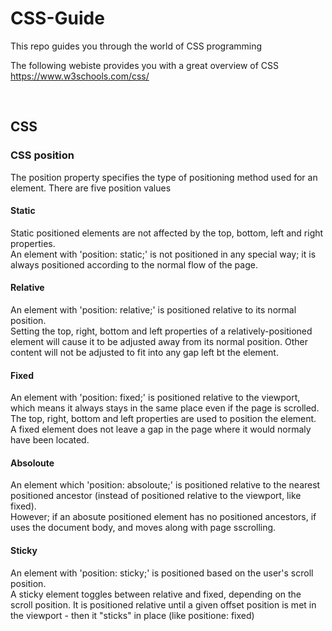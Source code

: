 <h1> CSS-Guide</h1>
This repo guides you through the world of CSS programming

The following webiste provides you with a great overview of CSS<br>
https://www.w3schools.com/css/

<br>
<h2>CSS</h2>

<h3>CSS position</h3>

The position property specifies the type of positioning method used for an element.
There are five position values<br>
<h4>Static</h4>
Static positioned elements are not affected by the top, bottom, left and right properties. <br>
An element with 'position: static;' is not positioned in any special way; it is always positioned according to the normal flow of the page.<br>

<h4>Relative</h4>
An element with 'position: relative;' is positioned relative to its normal position. <br>
Setting the top, right, bottom and left properties of a relatively-positioned element will cause it to be adjusted away from its normal position. Other content will not be adjusted to fit into any gap left bt the element. <br>
<h4>Fixed</h4>
An element with 'position: fixed;' is positioned relative to the viewport, which means it always stays in the same place even if the page is scrolled. The top, right, bottom and left properties are used to position the element. <br>
A fixed element does not leave a gap in the page where it would normaly have been located. <br>
<h4>Absoloute</h4>
An element which 'position: absoloute;' is positioned relative to the nearest positioned ancestor (instead of positioned relative to the viewport, like fixed). <br>
However; if an abosute positioned element has no positioned ancestors, if uses the document body, and moves along with page sscrolling. <br>
<h4>Sticky</h4>
An element with 'position: sticky;' is positioned based on the user's scroll position. <br>
A sticky element toggles between relative and fixed, depending on the scroll position. It is positioned relative until a given offset position is met in the viewport - then it "sticks" in place (like positione: fixed) <br>
